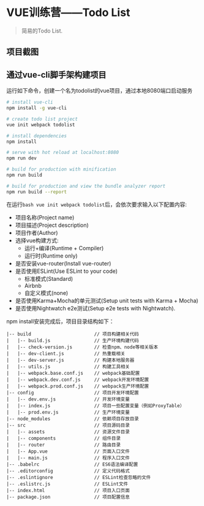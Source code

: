 # VUE训练营——Todo List

> 简易的Todo List.

## 项目截图



## 通过vue-cli脚手架构建项目

运行如下命令，创建一个名为todolist的vue项目，通过本地8080端口启动服务

``` bash
# install vue-cli
npm install -g vue-cli

# create todo list project
vue init webpack todolist

# install dependencies
npm install

# serve with hot reload at localhost:8080
npm run dev

# build for production with minification
npm run build

# build for production and view the bundle analyzer report
npm run build --report
```

在运行```bash vue init webpack todolist```后，会依次要求输入以下配置内容:

* 项目名称(Project name)
* 项目描述(Project description)
* 项目作者(Author)
* 选择vue构建方式:
    - 运行+编译(Runtime + Compiler)
    - 运行时(Runtime only)
* 是否安装vue-router(Install vue-router)
* 是否使用ESLint(Use ESLint to your code)
    - 标准模式(Standard)
    - Airbnb
    - 自定义模式(none)
* 是否使用Karma+Mocha的单元测试(Setup unit tests with Karma + Mocha)
* 是否使用Nightwatch e2e测试(Setup e2e tests with Nightwatch).

npm install安装完成后，项目目录结构如下：
```text
|-- build                       // 项目构建相关代码
|   |-- build.js                // 生产环境构建代码
|   |-- check-version.js        // 检查npm、node等相关版本
|   |-- dev-client.js           // 热重载相关
|   |-- dev-server.js           // 构建本地服务器
|   |-- utils.js                // 构建工具相关
|   |-- webpack.base.conf.js    // webpack基础配置
|   |-- webpack.dev.conf.js     // webpack开发环境配置
|   |-- webpack.prod.conf.js    // webpack生产环境配置
|-- config                      // 项目开发环境配置
|   |-- dev.env.js              // 开发环境变量
|   |-- index.js                // 项目一些配置变量（例如ProxyTable）
|   |-- prod.env.js             // 生产环境变量
|-- node_modules                // 依赖项目存放目录
|-- src                         // 项目源码目录
|   |-- assets                  // 资源文件目录
|   |-- components              // 组件目录
|   |-- router                  // 路由目录
|   |-- App.vue                 // 页面入口文件
|   |-- main.js                 // 程序入口文件
|-- .babelrc                    // ES6语法编译配置
|-- .editorconfig               // 定义代码格式
|-- .eslintignore               // ESLint检查忽略的文件
|-- .eslistrc.js                // ESLint文件
|-- index.html                  // 项目入口页面
|-- package.json                // 项目配置信息
```
